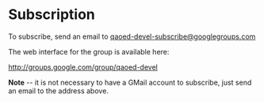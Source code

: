 # Subscription #

To subscribe, send an email to [qaoed-devel-subscribe@googlegroups.com](mailto:qaoed-devel-subscribe@googlegroups.com)

The web interface for the group is available here:

http://groups.google.com/group/qaoed-devel

**Note** -- it is not necessary to have a GMail account to subscribe, just send an email to the address above.